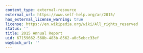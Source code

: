 ```yaml
---
content_type: external-resource
external_url: https://www.self-help.org/ar/2015/
has_external_license_warning: true
license: https://en.wikipedia.org/wiki/All_rights_reserved
status: ''
title: 2015 Annual Report
uid: 67159662-568b-483b-8562-a0c5ebcc33ef
wayback_url: ''
---
```

